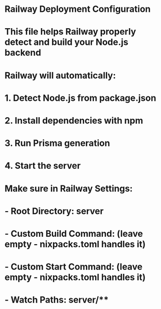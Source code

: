 # Railway Deployment Configuration

# This file helps Railway properly detect and build your Node.js backend

# Railway will automatically:

# 1. Detect Node.js from package.json

# 2. Install dependencies with npm

# 3. Run Prisma generation

# 4. Start the server

# Make sure in Railway Settings:

# - Root Directory: server

# - Custom Build Command: (leave empty - nixpacks.toml handles it)

# - Custom Start Command: (leave empty - nixpacks.toml handles it)

# - Watch Paths: server/\*\*
